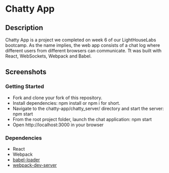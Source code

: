
# Chatty App

## Description

Chatty App is a project we completed on week 6 of our LightHouseLabs bootcamp.
As the name implies, the web app consists of a chat log where different users from different browsers can communicate. Tt was built with React, WebSockets, Webpack and Babel.

## Screenshots


### Getting Started

* Fork and clone your fork of this repository.
* Install dependencies: npm install or npm i for short.
* Navigate to the chatty-app/chatty_server/ directory and start the server: npm start
* From the root project folder, launch the chat application: npm start
* Open http://localhost:3000 in your browser


### Dependencies

* React
* Webpack
* [babel-loader](https://github.com/babel/babel-loader)
* [webpack-dev-server](https://github.com/webpack/webpack-dev-server)
